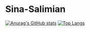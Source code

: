 # Sina-Salimian
[![Anurag's GitHub stats](https://github-readme-stats.vercel.app/api?username=salsina&theme=tokyonight&hide=prs&count_private=true&include_all_commits=true)](https://github.com/anuraghazra/github-readme-stats) 
[![Top Langs](https://github-readme-stats.vercel.app/api/top-langs/?username=salsina&layout=compact&langs_count=9&hide=css,html,jupyter%20notebook,tex&theme=calm)](https://github.com/anuraghazra/github-readme-stats)
